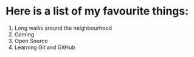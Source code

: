# Here is a list of my favourite things:
1. Long walks around the neighbourhood
2. Gaming
3. Open Source
4. Learning Git and GitHub
